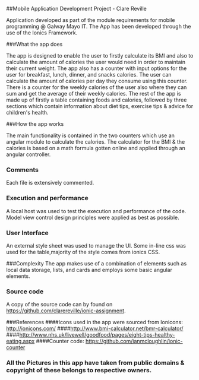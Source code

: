 ##Mobile Application Development Project - Clare Reville

Application developed as part of the module requirements for mobile programming @ Galway Mayo IT.
The App has been developed through the use of the Ionics Framework.

###What the app does

The app is designed to enable the user to firstly calculate its BMI and also to calculate 
the amount of calories the user would need in order to maintain their current weight.
The app also has a counter with input options for the user for breakfast, lunch, dinner, and snacks
calories. The user can calculate the amount of calories per day they consume using this counter.
There is a counter for the weekly calories of the user also where they can sum and get the average 
of their weekly calories.
The rest of the app is made up of firstly a table containing foods and calories, followed by three 
sections which contain information about diet tips, exercise tips & advice for children's health.

###How the app works

The main functionality is contained in the two counters which use an angular module to
calculate the calories.
The calculator for the BMI & the calories is based on a math formula gotten online and applied 
through an angular controller.

### Comments 
Each file is extensively commented.

### Execution and performance
A local host was used to test the execution and performance of the code. Model view control design principles were applied as best as possible.

### User Interface
An external style sheet was used to manage the UI. Some in-line css was used for the table,majority of the style comes from ionics CSS.

###Complexity
The app makes use of a combination of elements such as local data storage, lists, and cards and employs some basic angular elements. 

### Source code
A copy of the source code can by found on https://github.com/clarereville/ionic-assignment.

###References
####Icons used in the app were sourced from Ionicons: http://ionicons.com/ 
####http://www.bmi-calculator.net/bmr-calculator/
####http://www.nhs.uk/livewell/goodfood/pages/eight-tips-healthy-eating.aspx
####Counter code: https://github.com/ianmcloughlin/ionic-counter

### All the Pictures in this app have taken from public domains & copyright of these belongs to respective owners.




